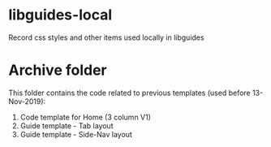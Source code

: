 # libguides-local
Record css styles and other items used locally in libguides

# Archive folder
This folder contains the code related to previous templates (used before 13-Nov-2019):
1. Code template for Home (3 column V1)
2. Guide template - Tab layout
3. Guide template - Side-Nav layout
